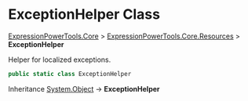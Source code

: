 ﻿# ExceptionHelper Class

[ExpressionPowerTools.Core](ExpressionPowerTools.Core.a.md) > [ExpressionPowerTools.Core.Resources](ExpressionPowerTools.Core.Resources.n.md) > **ExceptionHelper**

Helper for localized exceptions.

```csharp
public static class ExceptionHelper
```

Inheritance [System.Object](https://docs.microsoft.com/dotnet/api/system.object) → **ExceptionHelper**

